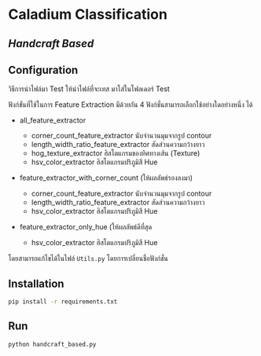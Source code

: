 # Caladium Classification

## _Handcraft Based_
## Configuration
วิธีการนำไฟล์มา Test ให้นำไฟล์ที่จะเทส มาใส่ในโฟลเดอร์ Test

ฟังก์ขั่นที่ใช้ในการ Feature Extraction มีด้วยกัน 4 ฟังก์ชั่นสามารถเลือกใช้อย่างใดอย่างหนึ่ง ได้
- all_feature_extractor
    -   corner_count_feature_extractor  นับจำนวนมุมจากรูป contour
    -   length_width_ratio_feature_extractor สัดส่วนความกว้างยาว
    -   hog_texture_extractor ฮิสโตแกรมของทิศทางเส้น (Texture)
    -   hsv_color_extractor ฮิสโตแกรมปริภูมิสี Hue



- feature_extractor_with_corner_count (ให้ผลลัพธ์รองลงมา)
    -   corner_count_feature_extractor  นับจำนวนมุมจากรูป contour
    -   length_width_ratio_feature_extractor สัดส่วนความกว้างยาว
    -   hsv_color_extractor ฮิสโตแกรมปริภูมิสี Hue


- feature_extractor_only_hue (ให้ผลลัพธ์ดีที่สุด
    -   hsv_color_extractor ฮิสโตแกรมปริภูมิสี Hue

โดยสามารถแก้ไขได้ในไฟล์ ```Utils.py``` โดยการเปลี่ยนชื่อฟังก์ชั่น

## Installation
```sh
pip install -r requirements.txt
```

## Run
```sh
python handcraft_based.py
```

